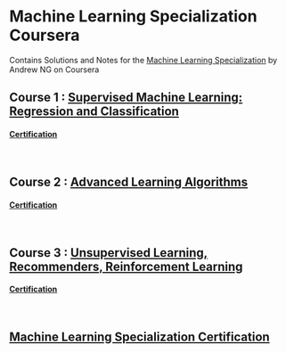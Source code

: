 # Machine Learning Specialization Coursera


Contains Solutions and Notes for the [Machine Learning Specialization](https://www.coursera.org/specializations/machine-learning-introduction/?utm_medium=coursera&utm_source=home-page&utm_campaign=mlslaunch2022IN) by Andrew NG on Coursera 

## Course 1 : [Supervised Machine Learning: Regression and Classification ](https://www.coursera.org/learn/machine-learning?specialization=machine-learning-introduction)

#### [Certification](https://www.coursera.org/account/accomplishments/certificate/W8CAUJ349ATM) 

<br/>

## Course 2 : [Advanced Learning Algorithms](https://www.coursera.org/learn/advanced-learning-algorithms?specialization=machine-learning-introduction)

#### [Certification](https://www.coursera.org/account/accomplishments/certificate/DGERNQ47S2TD) 

<br/>

## Course 3 : [Unsupervised Learning, Recommenders, Reinforcement Learning](https://www.coursera.org/learn/unsupervised-learning-recommenders-reinforcement-learning)

#### [Certification](https://www.coursera.org/account/accomplishments/certificate/E3UDLPNRT6DD) 

<br/>

## [Machine Learning Specialization Certification](https://www.coursera.org/account/accomplishments/specialization/certificate/N2ED7MZSDCXY)


 
 
